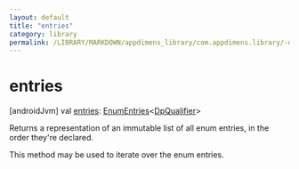 ```yaml
---
layout: default
title: "entries"
category: library
permalink: /LIBRARY/MARKDOWN/appdimens_library/com.appdimens.library/-dp-qualifier/entries.html
---
```


# entries

[androidJvm]
val [entries](entries.md): [EnumEntries](https://kotlinlang.org/api/core/kotlin-stdlib/kotlin.enums/-enum-entries/index.html)<[DpQualifier](index.md)>

Returns a representation of an immutable list of all enum entries, in the order they're declared.

This method may be used to iterate over the enum entries.